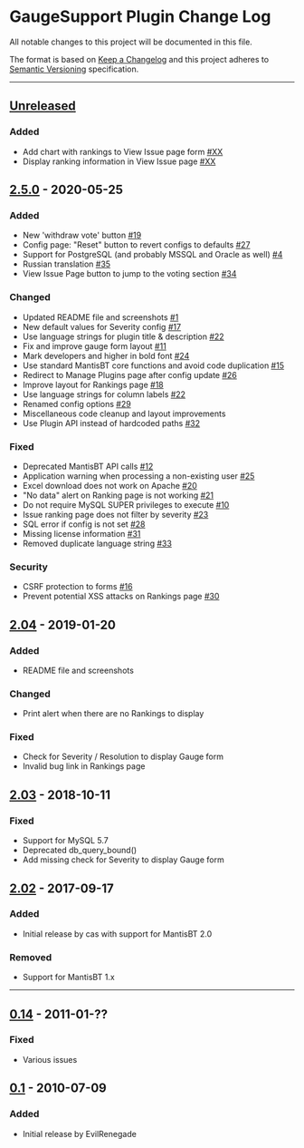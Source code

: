 # GaugeSupport Plugin Change Log

All notable changes to this project will be documented in this file.

The format is based on [Keep a Changelog](http://keepachangelog.com/)
and this project adheres to [Semantic Versioning](http://semver.org/)
specification.

--------------------------------------------------------------------------------

## [Unreleased]

### Added

- Add chart with rankings to View Issue page form
  [#XX](https://github.com/mantisbt-plugins/GaugeSupport/issues/XX)
- Display ranking information in View Issue page
  [#XX](https://github.com/mantisbt-plugins/GaugeSupport/issues/XX)


## [2.5.0] - 2020-05-25 

### Added

- New 'withdraw vote' button
  [#19](https://github.com/mantisbt-plugins/GaugeSupport/issues/19)
- Config page: "Reset" button to revert configs to defaults
  [#27](https://github.com/mantisbt-plugins/GaugeSupport/issues/27)
- Support for PostgreSQL (and probably MSSQL and Oracle as well)
  [#4](https://github.com/mantisbt-plugins/GaugeSupport/issues/4)
- Russian translation
  [#35](https://github.com/mantisbt-plugins/GaugeSupport/issues/35)
- View Issue Page button to jump to the voting section 
  [#34](https://github.com/mantisbt-plugins/GaugeSupport/issues/34)

### Changed

- Updated README file and screenshots
  [#1](https://github.com/mantisbt-plugins/GaugeSupport/issues/1)
- New default values for Severity config
  [#17](https://github.com/mantisbt-plugins/GaugeSupport/issues/17)
- Use language strings for plugin title & description
  [#22](https://github.com/mantisbt-plugins/GaugeSupport/issues/22)
- Fix and improve gauge form layout
  [#11](https://github.com/mantisbt-plugins/GaugeSupport/issues/11)
- Mark developers and higher in bold font
  [#24](https://github.com/mantisbt-plugins/GaugeSupport/issues/24)
- Use standard MantisBT core functions and avoid code duplication
  [#15](https://github.com/mantisbt-plugins/GaugeSupport/issues/15)
- Redirect to Manage Plugins page after config update
  [#26](https://github.com/mantisbt-plugins/GaugeSupport/issues/26)
- Improve layout for Rankings page
  [#18](https://github.com/mantisbt-plugins/GaugeSupport/issues/18)
- Use language strings for column labels
  [#22](https://github.com/mantisbt-plugins/GaugeSupport/issues/22)
- Renamed config options
  [#29](https://github.com/mantisbt-plugins/GaugeSupport/issues/29)
- Miscellaneous code cleanup and layout improvements
- Use Plugin API instead of hardcoded paths
  [#32](https://github.com/mantisbt-plugins/GaugeSupport/issues/32)

### Fixed

- Deprecated MantisBT API calls
  [#12](https://github.com/mantisbt-plugins/GaugeSupport/issues/12)
- Application warning when processing a non-existing user
  [#25](https://github.com/mantisbt-plugins/GaugeSupport/issues/25)
- Excel download does not work on Apache
  [#20](https://github.com/mantisbt-plugins/GaugeSupport/issues/20)
- "No data" alert on Ranking page is not working
  [#21](https://github.com/mantisbt-plugins/GaugeSupport/issues/21)
- Do not require MySQL SUPER privileges to execute
  [#10](https://github.com/mantisbt-plugins/GaugeSupport/issues/10)
- Issue ranking page does not filter by severity
  [#23](https://github.com/mantisbt-plugins/GaugeSupport/issues/23)
- SQL error if config is not set
  [#28](https://github.com/mantisbt-plugins/GaugeSupport/issues/28)
- Missing license information
  [#31](https://github.com/mantisbt-plugins/GaugeSupport/issues/31)
- Removed duplicate language string
  [#33](https://github.com/mantisbt-plugins/GaugeSupport/issues/33)

### Security

- CSRF protection to forms
  [#16](https://github.com/mantisbt-plugins/GaugeSupport/issues/16)
- Prevent potential XSS attacks on Rankings page
  [#30](https://github.com/mantisbt-plugins/GaugeSupport/issues/30)


## [2.04] - 2019-01-20

### Added

- README file and screenshots

### Changed

- Print alert when there are no Rankings to display

### Fixed

- Check for Severity / Resolution to display Gauge form
- Invalid bug link in Rankings page


## [2.03] - 2018-10-11

### Fixed

- Support for MySQL 5.7
- Deprecated db_query_bound()
- Add missing check for Severity to display Gauge form

## [2.02] - 2017-09-17

### Added

- Initial release by cas with support for MantisBT 2.0

### Removed

- Support for MantisBT 1.x

---------

## [0.14] - 2011-01-??

### Fixed

- Various issues


## [0.1] - 2010-07-09

### Added

- Initial release by EvilRenegade


[Unreleased]: https://github.com/mantisbt-plugins/GaugeSupport/compare/v2.5.0...HEAD

[2.5.0]: https://github.com/mantisbt-plugins/GaugeSupport/compare/v2.04....v2.5.0
[2.04]: https://github.com/mantisbt-plugins/GaugeSupport/compare/v2.03...v2.04
[2.03]: https://github.com/mantisbt-plugins/GaugeSupport/compare/v2.02...v2.03
[2.02]: https://github.com/mantisbt-plugins/GaugeSupport/commit/v2.02

[0.14]: https://github.com/EvilRenegade/Gauge-Support/compare/2cc8f659a521278693eca10af5087dd74e680404...387fbed5c10f1be04e2ecc7d281f66dc3c81d560
[0.1]: https://github.com/EvilRenegade/Gauge-Support/commit/2cc8f659a521278693eca10af5087dd74e680404
